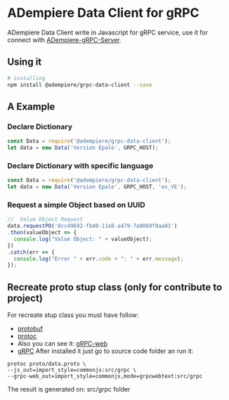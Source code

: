 # ADempiere Data Client for gRPC
ADempiere Data Client write in Javascript for gRPC service, use it for connect with
[ADempiere-gRPC-Server](https://github.com/erpcya/adempiere-gRPC-Server).
## Using it

``` bash
# installing
npm install @adempiere/grpc-data-client --save
```

## A Example
### Declare Dictionary
```javascript
const Data = require('@adempiere/grpc-data-client');
let data = new Data('Version Epale', GRPC_HOST);
```
### Declare Dictionary with specific language
```javascript
const Data = require('@adempiere/grpc-data-client');
let data = new Data('Version Epale', GRPC_HOST, 'es_VE');
```

### Request a simple Object based on UUID
```javascript
//  Value Object Request
data.requestPO('8cc49692-fb40-11e8-a479-7a0060f0aa01')
.then(valueObject => {
  console.log("Value Object: " + valueObject);
})
.catch(err => {
  console.log("Error " + err.code + ": " + err.message);
});
```
## Recreate proto stup class (only for contribute to project)
For recreate stup class you must have follow:
- [protobuf](https://github.com/protocolbuffers/protobuf/releases)
- [protoc](https://github.com/grpc/grpc-web/releases)
- Also you can see it: [gRPC-web](https://github.com/grpc/grpc-web)
- [gRPC](https://grpc.io/docs/tutorials/basic/web.html)
After installed it just go to source code folder an run it:
```
protoc proto/data.proto \
--js_out=import_style=commonjs:src/grpc \
--grpc-web_out=import_style=commonjs,mode=grpcwebtext:src/grpc
```
The result is generated on: src/grpc folder
